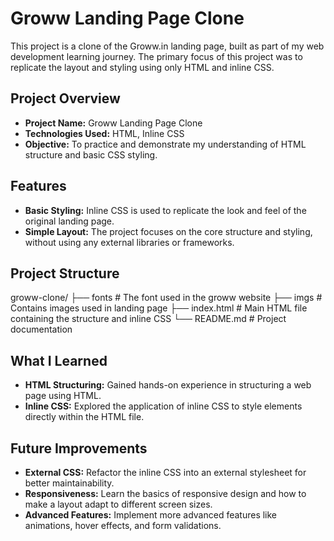 # Groww Landing Page Clone

This project is a clone of the Groww.in landing page, built as part of my web development learning journey. The primary focus of this project was to replicate the layout and styling using only HTML and inline CSS.

## Project Overview

- **Project Name:** Groww Landing Page Clone
- **Technologies Used:** HTML, Inline CSS
- **Objective:** To practice and demonstrate my understanding of HTML structure and basic CSS styling.

## Features

- **Basic Styling:** Inline CSS is used to replicate the look and feel of the original landing page.
- **Simple Layout:** The project focuses on the core structure and styling, without using any external libraries or frameworks.

## Project Structure
groww-clone/
├── fonts # The font used in the groww website 
├── imgs # Contains images used in landing page
├── index.html # Main HTML file containing the structure and inline CSS
└── README.md # Project documentation

## What I Learned

- **HTML Structuring:** Gained hands-on experience in structuring a web page using HTML.
- **Inline CSS:** Explored the application of inline CSS to style elements directly within the HTML file.

## Future Improvements
- **External CSS:** Refactor the inline CSS into an external stylesheet for better maintainability.
- **Responsiveness:** Learn the basics of responsive design and how to make a layout adapt to different screen sizes.
- **Advanced Features:** Implement more advanced features like animations, hover effects, and form validations.
